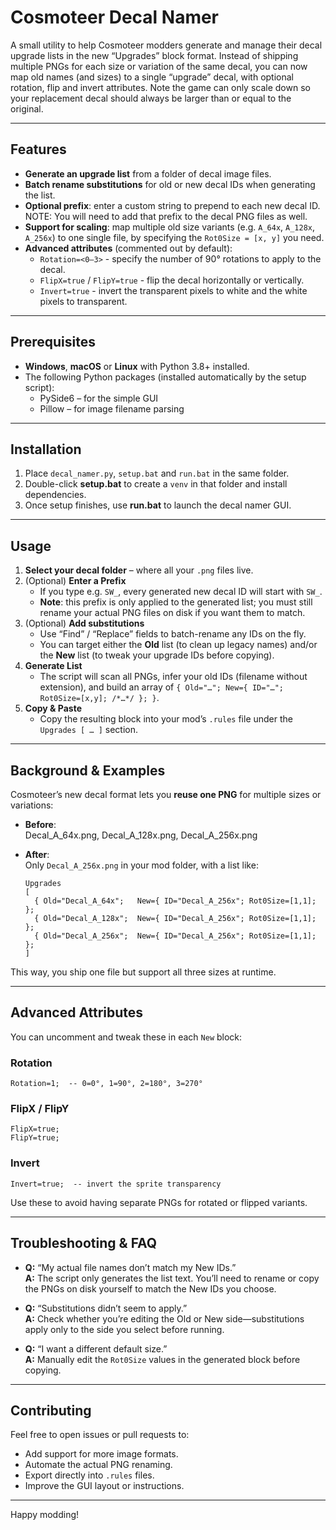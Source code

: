 # Cosmoteer Decal Namer

A small utility to help Cosmoteer modders generate and manage their decal upgrade lists in the new “Upgrades” block format. Instead of shipping multiple PNGs for each size or variation of the same decal, you can now map old names (and sizes) to a single “upgrade” decal, with optional rotation, flip and invert attributes. Note the game can only scale down so your replacement decal should always be larger than or equal to the original.

---

## Features

- **Generate an upgrade list** from a folder of decal image files.
- **Batch rename substitutions** for old or new decal IDs when generating the list.
- **Optional prefix**: enter a custom string to prepend to each new decal ID. NOTE: You will need to add that prefix to the decal PNG files as well.
- **Support for scaling**: map multiple old size variants (e.g. `A_64x`, `A_128x`, `A_256x`) to one single file, by specifying the `Rot0Size = [x, y]` you need.
- **Advanced attributes** (commented out by default):
  - `Rotation=<0–3>`  - specify the number of 90° rotations to apply to the decal.
  - `FlipX=true` / `FlipY=true`  - flip the decal horizontally or vertically.
  - `Invert=true`  - invert the transparent pixels to white and the white pixels to transparent.

---

## Prerequisites

- **Windows**, **macOS** or **Linux** with Python 3.8+ installed.
- The following Python packages (installed automatically by the setup script):
  - PySide6 – for the simple GUI
  - Pillow – for image filename parsing

---

## Installation

1. Place `decal_namer.py`, `setup.bat` and `run.bat` in the same folder.
2. Double-click **setup.bat** to create a `venv` in that folder and install dependencies.
3. Once setup finishes, use **run.bat** to launch the decal namer GUI.

---

## Usage

1. **Select your decal folder** – where all your `.png` files live.
2. (Optional) **Enter a Prefix**  
   - If you type e.g. `SW_`, every generated new decal ID will start with `SW_`.  
   - **Note**: this prefix is only applied to the generated list; you must still rename your actual PNG files on disk if you want them to match.
3. (Optional) **Add substitutions**  
   - Use “Find” / “Replace” fields to batch-rename any IDs on the fly.  
   - You can target either the **Old** list (to clean up legacy names) and/or the **New** list (to tweak your upgrade IDs before copying).
4. **Generate List**  
   - The script will scan all PNGs, infer your old IDs (filename without extension), and build an array of `{ Old="…"; New={ ID="…"; Rot0Size=[x,y]; /*…*/ }; }`.
5. **Copy & Paste**  
   - Copy the resulting block into your mod’s `.rules` file under the `Upgrades [ … ]` section.

---

## Background & Examples

Cosmoteer’s new decal format lets you **reuse one PNG** for multiple sizes or variations:

- **Before**:  
  Decal_A_64x.png, Decal_A_128x.png, Decal_A_256x.png

- **After**:  
  Only `Decal_A_256x.png` in your mod folder, with a list like:
  ```
  Upgrades 
  [
    { Old="Decal_A_64x";   New={ ID="Decal_A_256x"; Rot0Size=[1,1]; };
    { Old="Decal_A_128x";  New={ ID="Decal_A_256x"; Rot0Size=[1,1]; };
    { Old="Decal_A_256x";  New={ ID="Decal_A_256x"; Rot0Size=[1,1]; };
  ]
  ```

This way, you ship one file but support all three sizes at runtime.

---

## Advanced Attributes

You can uncomment and tweak these in each `New` block:

### Rotation
```
Rotation=1;  -- 0=0°, 1=90°, 2=180°, 3=270°
```

### FlipX / FlipY
```
FlipX=true;
FlipY=true;
```

### Invert
```
Invert=true;  -- invert the sprite transparency
```

Use these to avoid having separate PNGs for rotated or flipped variants.

---

## Troubleshooting & FAQ

- **Q:** “My actual file names don’t match my New IDs.”  
  **A:** The script only generates the list text. You’ll need to rename or copy the PNGs on disk yourself to match the New IDs you choose.

- **Q:** “Substitutions didn’t seem to apply.”  
  **A:** Check whether you’re editing the Old or New side—substitutions apply only to the side you select before running.

- **Q:** “I want a different default size.”  
  **A:** Manually edit the `Rot0Size` values in the generated block before copying.

---

## Contributing

Feel free to open issues or pull requests to:

- Add support for more image formats.
- Automate the actual PNG renaming.
- Export directly into `.rules` files.
- Improve the GUI layout or instructions.

---

Happy modding!
